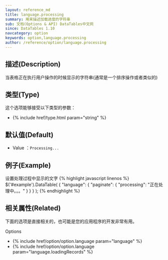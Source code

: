 ```yaml
---
layout: reference_md
title: language.processing
summary: 用来描述加载进度的字符串
sub: 文档(Options & API) DataTables中文网
since: DataTables 1.10
navcategory: option
keywords: option,language.processing
author: /reference/option/language.processing
---
```


## 描述(Description)

当表格正在执行用户操作的时候显示的字符串(通常是一个排序操作或者类似的)


## 类型(Type)
这个选项能够接受以下类型的参数：

- {% include href/type.html param="string" %}


## 默认值(Default)
- Value ：`Processing...`

 
## 例子(Example)

设置处理过程中显示的文字
{% highlight javascript linenos %}
$('#example').DataTable( {
    "language": {
        "paginate": {
          "processing": "正在处理中。。。"
        }
      }
} );
{% endhighlight %}

 
## 相关属性(Related)
下面的选项是直接相关的，也可能是您的应用程序的开发非常有用。

Options

- {% include href/option/option.language param="language" %}
- {% include href/option/option.language param="language.loadingRecords" %}